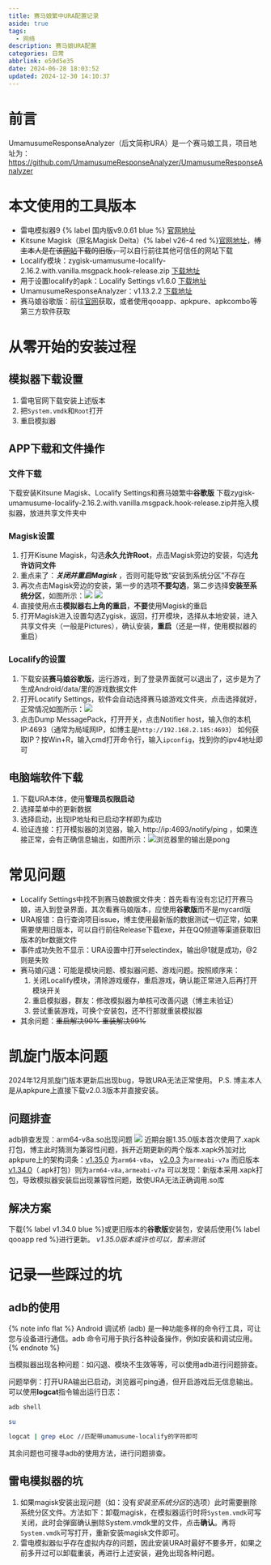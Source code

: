 ```yaml
---
title: 赛马娘繁中URA配置记录
aside: true
tags:
  - 网络
description: 赛马娘URA配置
categories: 日常
abbrlink: e59d5e35
date: 2024-06-28 18:03:52
updated: 2024-12-30 14:10:37
---
```



# 前言
UmamusumeResponseAnalyzer（后文简称URA）是一个赛马娘工具，项目地址为：
https://github.com/UmamusumeResponseAnalyzer/UmamusumeResponseAnalyzer
# 本文使用的工具版本

- 雷电模拟器9 {% label 国内版v9.0.61 blue %} [官网地址](https://www.ldmnq.com/other/version-history-and-release-notes.html)
- Kitsune Magisk（原名Magisk Delta）{% label  v26-4 red %}[官网地址](https://huskydg.github.io/magisk-files/ )，~~博主本人是在该[网站]( https://magisk-delta.en.uptodown.com/android)下载的旧版，~~可以自行前往其他可信任的网站下载
- Localify模块：zygisk-umamusume-localify-2.16.2.with.vanilla.msgpack.hook-release.zip [下载地址](https://github.com/UmamusumeResponseAnalyzer/umamusume-localify-android/releases)
- 用于设置localify的apk：Localify Settings v1.6.0 [下载地址](https://github.com/Kimjio/umamusume-localify-android/releases)
- UmamusumeResponseAnalyzer：v1.13.2.2 [下载地址](https://github.com/UmamusumeResponseAnalyzer/UmamusumeResponseAnalyzer/releases)
- 赛马娘谷歌版：前往[官网](https://uma.komoejoy.com/)获取，或者使用qooapp、apkpure、apkcombo等第三方软件获取
# 从零开始的安装过程
## 模拟器下载设置

1. 雷电官网下载安装上述版本
2. 把`System.vmdk`和`Root`打开
3. 重启模拟器

## APP下载和文件操作
### 文件下载
下载安装Kitsune Magisk、Localify Settings和赛马娘繁中**谷歌版**
下载zygisk-umamusume-localify-2.16.2.with.vanilla.msgpack.hook-release.zip并拖入模拟器，放进共享文件夹中
### Magisk设置

1. 打开Kisune Magisk，勾选**永久允许Root**，点击Magisk旁边的安装，勾选**允许访问文件**
2. 重点来了：***关闭并重启Magisk*** ，否则可能导致“安装到系统分区”不存在
3. 再次点击Magisk旁边的安装，第一步的选项**不要勾选**，第二步选择**安装至系统分区**，如图所示：![](../images/dea47f18cf40dc9c93b60819f073904c.png) ![](../images/caf5dd1164e5cf2a5c5197a6583d913e.png)
4. 直接使用点击**模拟器右上角的重启**，**不要**使用Magisk的重启
5. 打开Magisk进入设置勾选Zygisk，返回，打开模块，选择从本地安装，进入共享文件夹（一般是Pictures），确认安装，**重启**（还是一样，使用模拟器的重启）

### Localify的设置

1. 下载安装**赛马娘谷歌版**，运行游戏，到了登录界面就可以退出了，这步是为了生成Android/data/里的游戏数据文件
2. 打开Locatify Settings，软件会自动选择赛马娘游戏文件夹，点击选择就好，正常情况如图所示：![](../images/bfd49008470e900bc7c441470cb5ac2d.png)
3. 点击Dump MessagePack，打开开关，点击Notifier host，输入你的本机IP:4693（通常为局域网IP，如博主是`http://192.168.2.185:4693`）
   如何获取IP？按Win+R，输入cmd打开命令行，输入`ipconfig`，找到你的ipv4地址即可

## 电脑端软件下载
1. 下载URA本体，使用**管理员权限启动**
2. 选择菜单中的更新数据
3. 选择启动，出现IP地址和已启动字样即为成功
4. 验证连接：打开模拟器的浏览器，输入 http://ip:4693/notify/ping ，如果连接正常，会有正确信息输出，如图所示：![浏览器里的输出是pong](../images/b36af439471dee46bfcf2b9e5073a352.png)

# 常见问题
-  Localify Settings中找不到赛马娘数据文件夹：首先看有没有忘记打开赛马娘，进入到登录界面，其次看赛马娘版本，应使用**谷歌版**而不是mycard版
- URA报错：自行查询项目issue，博主使用最新版的数据测试一切正常，如果需要使用旧版本，可以自行前往Release下载exe，并在QQ频道等渠道获取旧版本的br数据文件
- 事件成功失败不显示：URA设置中打开selectindex，输出@1就是成功，@2则是失败
- 赛马娘闪退：可能是模块问题、模拟器问题、游戏问题。按照顺序来：
  1. 关闭Localify模块，清除游戏缓存，重启游戏，确认能正常进入后再打开模块开关
  2. 重启模拟器，群友：修改模拟器为单核可改善闪退（博主未验证）
  3. 尝试重装游戏，可换个安装包，还不行那就重装模拟器
- 其余问题：~~重启解决90% 重装解决99%~~


#  凯旋门版本问题
2024年12月凯旋门版本更新后出现bug，导致URA无法正常使用。
P.S. 博主本人是从apkpure上直接下载v2.0.3版本并直接安装。

## 问题排查

adb排查发现：arm64-v8a.so出现问题 ![](../images/Pasted%20image%2020241229034252.png)
近期台服1.35.0版本首次使用了.xapk打包，博主此时猜测为兼容性问题，拆开近期更新的两个版本.xapk外加对比apkpure上的架构词条：[v1.35.0](https://apkpure.com/cn/%E8%B3%BD%E9%A6%AC%E5%A8%98pretty-derby/com.komoe.kmumamusumegp/download/1.35.0) 为`arm64-v8a`， [v2.0.3](https://apkpure.com/cn/%E8%B3%BD%E9%A6%AC%E5%A8%98pretty-derby/com.komoe.kmumamusumegp/download/2.0.3) 为`armeabi-v7a`
而旧版本[v1.34.0](https://apkpure.com/cn/%E8%B3%BD%E9%A6%AC%E5%A8%98pretty-derby/com.komoe.kmumamusumegp/download/1.34.0)（.apk打包）则为`arm64-v8a,armeabi-v7a`
可以发现：新版本采用.xapk打包，导致模拟器安装后出现兼容性问题，致使URA无法正确调用.so库

## 解决方案
下载{% label v1.34.0 blue %}或更旧版本的**谷歌版**安装包，安装后使用{% label qooapp red %}进行更新。
*v1.35.0版本或许也可以，暂未测试* 

# 记录一些踩过的坑

## adb的使用

{% note info flat %}
Android 调试桥 (adb) 是一种功能多样的命令行工具，可让您与设备进行通信。adb 命令可用于执行各种设备操作，例如安装和调试应用。
{% endnote %}

当模拟器出现各种问题：如闪退、模块不生效等等，可以使用adb进行问题排查。

问题举例：打开URA输出已启动，浏览器可ping通，但开启游戏后无信息输出。可以使用**logcat**指令输出运行日志：
```bash
adb shell

su

logcat | grep eLoc //匹配带umamusume-localify的字符即可
```

其余问题也可搜寻adb的使用方法，进行问题排查。

## 雷电模拟器的坑

1. 如果magisk安装出现问题（如：没有*安装至系统分区*的选项）此时需要删除系统分区文件。方法如下：卸载magisk，在模拟器运行时将`System.vmdk`可写关闭，此时会弹窗确认删除System.vmdk里的文件，点击**确认**。再将`System.vmdk`可写打开，重新安装magisk文件即可。
2. 雷电模拟器似乎存在虚拟内存的问题，因此安装URA时最好不要多开，如果之前多开过可以卸载重装，再进行上述安装，避免出现各种问题。